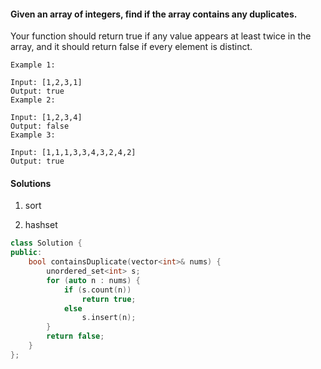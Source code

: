 #### Given an array of integers, find if the array contains any duplicates.

Your function should return true if any value appears at least twice in the array, and it should return false if every element is distinct.

```
Example 1:

Input: [1,2,3,1]
Output: true
Example 2:

Input: [1,2,3,4]
Output: false
Example 3:

Input: [1,1,1,3,3,4,3,2,4,2]
Output: true
```

#### Solutions


1. sort


2. hashset

```cpp
class Solution {
public:
    bool containsDuplicate(vector<int>& nums) {
        unordered_set<int> s;
        for (auto n : nums) {
            if (s.count(n))
                return true;
            else
                s.insert(n);
        }
        return false;
    }
};
```